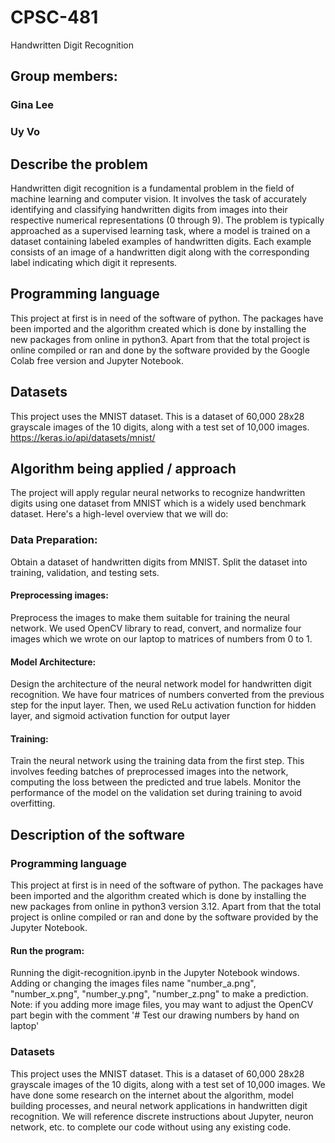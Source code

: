 # CPSC-481
Handwritten Digit Recognition
## Group members: 
### Gina Lee
### Uy Vo
## Describe the problem
Handwritten digit recognition is a fundamental problem in the field of machine learning and computer vision. It involves the task of accurately identifying and classifying handwritten digits from images into their respective numerical representations (0 through 9).
The problem is typically approached as a supervised learning task, where a model is trained on a dataset containing labeled examples of handwritten digits. Each example consists of an image of a handwritten digit along with the corresponding label indicating which digit it represents.
## Programming language
This project at first is in need of the software of python. The packages have been imported and the algorithm created which is done by installing the new packages from online in python3.
Apart from that the total project is online compiled or ran and done by the software provided by the Google Colab free version and Jupyter Notebook.
## Datasets 
This project uses the MNIST dataset. This is a dataset of 60,000 28x28 grayscale images of the 10 digits, along with a test set of 10,000 images.
https://keras.io/api/datasets/mnist/
## Algorithm being applied / approach
The project will apply regular neural networks to recognize handwritten digits using one dataset from MNIST which is a widely used benchmark dataset. Here's a high-level overview that we will do:
### Data Preparation: 
Obtain a dataset of handwritten digits from MNIST.  Split the dataset into training, validation, and testing sets.
#### Preprocessing images: 
Preprocess the images to make them suitable for training the neural network. We used OpenCV library to read, convert, and normalize four images which we wrote on our laptop to matrices of numbers from 0 to 1.
#### Model Architecture: 
Design the architecture of the neural network model for handwritten digit recognition. We have four matrices of numbers converted from the previous step for the input layer. Then, we used ReLu activation function for hidden layer, and sigmoid activation function for output layer
#### Training: 
Train the neural network using the training data from the first step. This involves feeding batches of preprocessed images into the network, computing the loss between the predicted and true labels. Monitor the performance of the model on the validation set during training to avoid overfitting.
## Description of the software
### Programming language
This project at first is in need of the software of python. The packages have been imported and the algorithm created which is done by installing the new packages from online in python3 version 3.12.
Apart from that the total project is online compiled or ran and done by the software provided by the Jupyter Notebook.
#### Run the program: 
Running the digit-recognition.ipynb in the Jupyter Notebook windows.
Adding or changing the images files name "number_a.png", "number_x.png", "number_y.png", "number_z.png" to make a prediction. Note: if you adding more image files, you may want to adjust the OpenCV part begin with the comment '# Test our drawing numbers by hand on laptop'
### Datasets 
This project uses the MNIST dataset. This is a dataset of 60,000 28x28 grayscale images of the 10 digits, along with a test set of 10,000 images.
We have done some research on the internet about the algorithm, model building processes, and neural network applications in handwritten digit recognition. We will reference discrete instructions about Jupyter, neuron network, etc. to complete our code without using any existing code.

